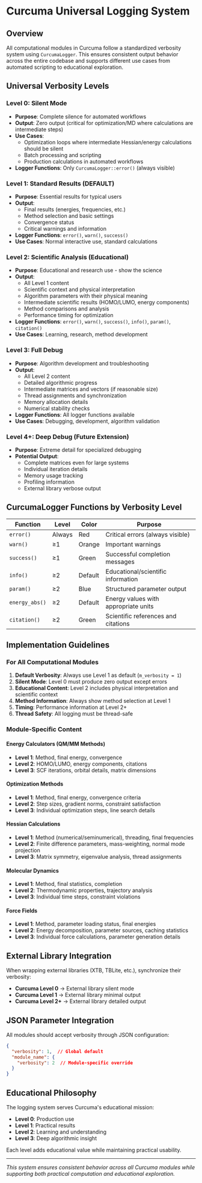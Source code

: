 # Curcuma Universal Logging System

## Overview

All computational modules in Curcuma follow a standardized verbosity system using `CurcumaLogger`. This ensures consistent output behavior across the entire codebase and supports different use cases from automated scripting to educational exploration.

## Universal Verbosity Levels

### **Level 0: Silent Mode**
- **Purpose**: Complete silence for automated workflows
- **Output**: Zero output (critical for optimization/MD where calculations are intermediate steps)
- **Use Cases**: 
  - Optimization loops where intermediate Hessian/energy calculations should be silent
  - Batch processing and scripting
  - Production calculations in automated workflows
- **Logger Functions**: Only `CurcumaLogger::error()` (always visible)

### **Level 1: Standard Results (DEFAULT)**
- **Purpose**: Essential results for typical users
- **Output**: 
  - Final results (energies, frequencies, etc.)
  - Method selection and basic settings
  - Convergence status
  - Critical warnings and information
- **Logger Functions**: `error()`, `warn()`, `success()`
- **Use Cases**: Normal interactive use, standard calculations

### **Level 2: Scientific Analysis (Educational)**
- **Purpose**: Educational and research use - show the science
- **Output**:
  - All Level 1 content
  - Scientific context and physical interpretation
  - Algorithm parameters with their physical meaning
  - Intermediate scientific results (HOMO/LUMO, energy components)
  - Method comparisons and analysis
  - Performance timing for optimization
- **Logger Functions**: `error()`, `warn()`, `success()`, `info()`, `param()`, `citation()`
- **Use Cases**: Learning, research, method development

### **Level 3: Full Debug**
- **Purpose**: Algorithm development and troubleshooting
- **Output**:
  - All Level 2 content
  - Detailed algorithmic progress
  - Intermediate matrices and vectors (if reasonable size)
  - Thread assignments and synchronization
  - Memory allocation details
  - Numerical stability checks
- **Logger Functions**: All logger functions available
- **Use Cases**: Debugging, development, algorithm validation

### **Level 4+: Deep Debug (Future Extension)**
- **Purpose**: Extreme detail for specialized debugging
- **Potential Output**:
  - Complete matrices even for large systems
  - Individual iteration details
  - Memory usage tracking
  - Profiling information
  - External library verbose output

## CurcumaLogger Functions by Verbosity Level

| Function | Level | Color | Purpose |
|----------|-------|-------|---------|
| `error()` | Always | Red | Critical errors (always visible) |
| `warn()` | ≥1 | Orange | Important warnings |
| `success()` | ≥1 | Green | Successful completion messages |
| `info()` | ≥2 | Default | Educational/scientific information |
| `param()` | ≥2 | Blue | Structured parameter output |
| `energy_abs()` | ≥2 | Default | Energy values with appropriate units |
| `citation()` | ≥2 | Green | Scientific references and citations |

## Implementation Guidelines

### For All Computational Modules

1. **Default Verbosity**: Always use Level 1 as default (`m_verbosity = 1`)
2. **Silent Mode**: Level 0 must produce zero output except errors
3. **Educational Content**: Level 2 includes physical interpretation and scientific context
4. **Method Information**: Always show method selection at Level 1
5. **Timing**: Performance information at Level 2+
6. **Thread Safety**: All logging must be thread-safe

### Module-Specific Content

#### **Energy Calculators (QM/MM Methods)**
- **Level 1**: Method, final energy, convergence
- **Level 2**: HOMO/LUMO, energy components, citations
- **Level 3**: SCF iterations, orbital details, matrix dimensions

#### **Optimization Methods**
- **Level 1**: Method, final energy, convergence criteria
- **Level 2**: Step sizes, gradient norms, constraint satisfaction
- **Level 3**: Individual optimization steps, line search details

#### **Hessian Calculations**
- **Level 1**: Method (numerical/seminumerical), threading, final frequencies
- **Level 2**: Finite difference parameters, mass-weighting, normal mode projection
- **Level 3**: Matrix symmetry, eigenvalue analysis, thread assignments

#### **Molecular Dynamics**
- **Level 1**: Method, final statistics, completion
- **Level 2**: Thermodynamic properties, trajectory analysis
- **Level 3**: Individual time steps, constraint violations

#### **Force Fields**
- **Level 1**: Method, parameter loading status, final energies
- **Level 2**: Energy decomposition, parameter sources, caching statistics
- **Level 3**: Individual force calculations, parameter generation details

## External Library Integration

When wrapping external libraries (XTB, TBLite, etc.), synchronize their verbosity:
- **Curcuma Level 0** → External library silent mode
- **Curcuma Level 1** → External library minimal output
- **Curcuma Level 2+** → External library detailed output

## JSON Parameter Integration

All modules should accept verbosity through JSON configuration:
```json
{
  "verbosity": 1,  // Global default
  "module_name": {
    "verbosity": 2  // Module-specific override
  }
}
```

## Educational Philosophy

The logging system serves Curcuma's educational mission:
- **Level 0**: Production use
- **Level 1**: Practical results
- **Level 2**: Learning and understanding
- **Level 3**: Deep algorithmic insight

Each level adds educational value while maintaining practical usability.

---

*This system ensures consistent behavior across all Curcuma modules while supporting both practical computation and educational exploration.*